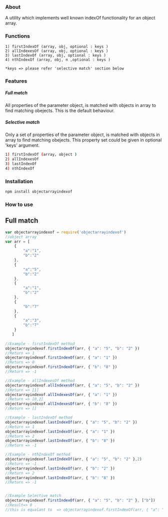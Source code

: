 ### About 

A utility which implements well known indexOf functionality for an object array.

### Functions
 
```
1) firstIndexOf (array, obj, optional : keys )
2) allIndexesOf (array, obj, optional : keys )
3) lastIndexOf (array, obj, optional : keys )
4) nthIndexOf (array, obj, n ,optional : keys )

*keys => please refer 'selective match' section below
```

### Features

##### Full match
All properties of the parameter object, is matched with objects in array to find matching obejects. This is the default behaviour.

##### Selective match
Only a set of properties of the parameter object, is matched with objects in array to find matching obejects. This property set could be given in optional 'keys' argument.

 
```sh
1) firstIndexOf (array, object )
2) allIndexesOf
3) lastIndexOf
4) nthIndexOf
```

### Installation

```sh
npm install objectarrayindexof
```
### How to use

## Full match 

```javascript
var objectarrayindexof = require('objectarrayindexof')
//object array
var arr = [ 
    {
        "a":"1",
        "b":"2"
    },
    {
        "a":"5",
        "b":"2"
    },
    {
        "a":"1",
        "b":"2"
    },
    {
        "b":"7"
    },
    {
        "a":"3",
        "b":"7"
    }
   ]
 
//Example - firstIndexOf method
objectarrayindexof.firstIndexOf(arr, { "a": "5", "b": "2" })
//Return => 1
objectarrayindexof.firstIndexOf(arr, { "a": "1" })
//Return => 0
objectarrayindexof.firstIndexOf(arr, { "b": "8" }) 
//Return => -1

//Example - allIndexesOf method
objectarrayindexof.allIndexesOf(arr, { "a": "5", "b": "2" }) 
//Return => [1]
objectarrayindexof.allIndexesOf(arr, { "a": "1" })
//Return => [0,2]
objectarrayindexof.allIndexesOf(arr, { "b": "8" }) 
//Return => []

//Example - lastIndexOf method
objectarrayindexof.lastIndexOf(arr, { "a": "5", "b": "2" })
//Return => 1
objectarrayindexof.lastIndexOf(arr, { "a": "1" })
//Return => 2
objectarrayindexof.lastIndexOf(arr, { "b": "8" }) 
//Return => -1

//Example - nthIndexOf method
objectarrayindexof.lastIndexOf(arr, { "a": "5", "b": "2" },2)
//Return => -1
objectarrayindexof.lastIndexOf(arr, { "b": "2" })
//Return => 2
objectarrayindexof.lastIndexOf(arr, { "b": "8" }) 
//Return => -1


//Example Selective match
objectarrayindexof.firstIndexOf(arr, { "a": "5", "b": "2" }, ["b"])
//Result=> 0 . 
//this is equalant to  => objectarrayindexof.firstIndexOf(arr, { "a": "1"})


```